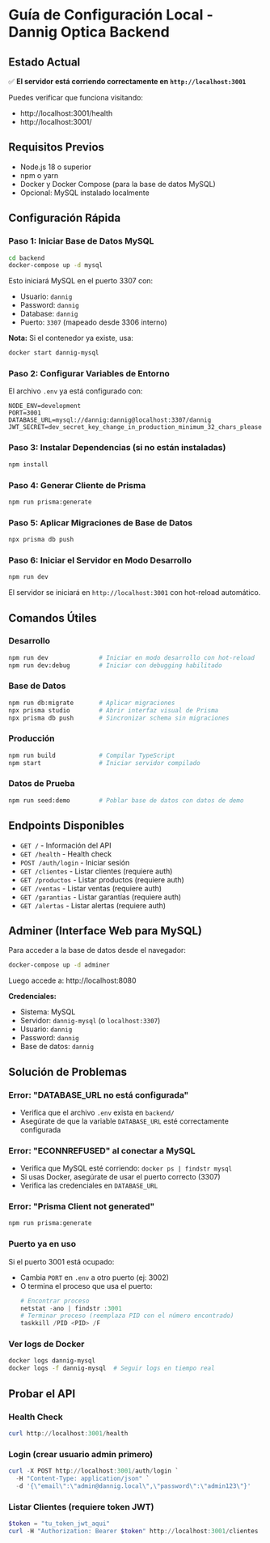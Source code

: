 # Guía de Configuración Local - Dannig Optica Backend

## Estado Actual

✅ **El servidor está corriendo correctamente en `http://localhost:3001`**

Puedes verificar que funciona visitando:
- http://localhost:3001/health
- http://localhost:3001/

## Requisitos Previos

- Node.js 18 o superior
- npm o yarn
- Docker y Docker Compose (para la base de datos MySQL)
- Opcional: MySQL instalado localmente

## Configuración Rápida

### Paso 1: Iniciar Base de Datos MySQL

```bash
cd backend
docker-compose up -d mysql
```

Esto iniciará MySQL en el puerto 3307 con:
- Usuario: `dannig`
- Password: `dannig`
- Database: `dannig`
- Puerto: `3307` (mapeado desde 3306 interno)

**Nota:** Si el contenedor ya existe, usa:
```bash
docker start dannig-mysql
```

### Paso 2: Configurar Variables de Entorno

El archivo `.env` ya está configurado con:
```env
NODE_ENV=development
PORT=3001
DATABASE_URL=mysql://dannig:dannig@localhost:3307/dannig
JWT_SECRET=dev_secret_key_change_in_production_minimum_32_chars_please
```

### Paso 3: Instalar Dependencias (si no están instaladas)

```bash
npm install
```

### Paso 4: Generar Cliente de Prisma

```bash
npm run prisma:generate
```

### Paso 5: Aplicar Migraciones de Base de Datos

```bash
npx prisma db push
```

### Paso 6: Iniciar el Servidor en Modo Desarrollo

```bash
npm run dev
```

El servidor se iniciará en `http://localhost:3001` con hot-reload automático.

## Comandos Útiles

### Desarrollo
```bash
npm run dev              # Iniciar en modo desarrollo con hot-reload
npm run dev:debug        # Iniciar con debugging habilitado
```

### Base de Datos
```bash
npm run db:migrate       # Aplicar migraciones
npx prisma studio        # Abrir interfaz visual de Prisma
npx prisma db push       # Sincronizar schema sin migraciones
```

### Producción
```bash
npm run build            # Compilar TypeScript
npm start                # Iniciar servidor compilado
```

### Datos de Prueba
```bash
npm run seed:demo        # Poblar base de datos con datos de demo
```

## Endpoints Disponibles

- `GET /` - Información del API
- `GET /health` - Health check
- `POST /auth/login` - Iniciar sesión
- `GET /clientes` - Listar clientes (requiere auth)
- `GET /productos` - Listar productos (requiere auth)
- `GET /ventas` - Listar ventas (requiere auth)
- `GET /garantias` - Listar garantías (requiere auth)
- `GET /alertas` - Listar alertas (requiere auth)

## Adminer (Interface Web para MySQL)

Para acceder a la base de datos desde el navegador:

```bash
docker-compose up -d adminer
```

Luego accede a: http://localhost:8080

**Credenciales:**
- Sistema: MySQL
- Servidor: `dannig-mysql` (o `localhost:3307`)
- Usuario: `dannig`
- Password: `dannig`
- Base de datos: `dannig`

## Solución de Problemas

### Error: "DATABASE_URL no está configurada"
- Verifica que el archivo `.env` exista en `backend/`
- Asegúrate de que la variable `DATABASE_URL` esté correctamente configurada

### Error: "ECONNREFUSED" al conectar a MySQL
- Verifica que MySQL esté corriendo: `docker ps | findstr mysql`
- Si usas Docker, asegúrate de usar el puerto correcto (3307)
- Verifica las credenciales en `DATABASE_URL`

### Error: "Prisma Client not generated"
```bash
npm run prisma:generate
```

### Puerto ya en uso
Si el puerto 3001 está ocupado:
- Cambia `PORT` en `.env` a otro puerto (ej: 3002)
- O termina el proceso que usa el puerto:
  ```powershell
  # Encontrar proceso
  netstat -ano | findstr :3001
  # Terminar proceso (reemplaza PID con el número encontrado)
  taskkill /PID <PID> /F
  ```

### Ver logs de Docker
```bash
docker logs dannig-mysql
docker logs -f dannig-mysql  # Seguir logs en tiempo real
```

## Probar el API

### Health Check
```powershell
curl http://localhost:3001/health
```

### Login (crear usuario admin primero)
```powershell
curl -X POST http://localhost:3001/auth/login `
  -H "Content-Type: application/json" `
  -d '{\"email\":\"admin@dannig.local\",\"password\":\"admin123\"}'
```

### Listar Clientes (requiere token JWT)
```powershell
$token = "tu_token_jwt_aqui"
curl -H "Authorization: Bearer $token" http://localhost:3001/clientes
```
